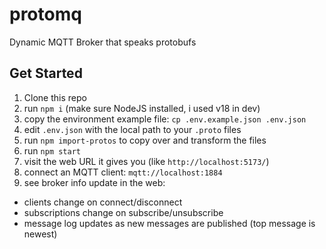 # protomq
 Dynamic MQTT Broker that speaks protobufs

## Get Started

1. Clone this repo
2. run `npm i` (make sure NodeJS installed, i used v18 in dev)
3. copy the environment example file: `cp .env.example.json .env.json`
4. edit `.env.json` with the local path to your `.proto` files
5. run `npm import-protos` to copy over and transform the files
6. run `npm start`
7. visit the web URL it gives you (like `http://localhost:5173/`)
8. connect an MQTT client: `mqtt://localhost:1884`
9. see broker info update in the web:
  - clients change on connect/disconnect
  - subscriptions change on subscribe/unsubscribe
  - message log updates as new messages are published (top message is newest)
